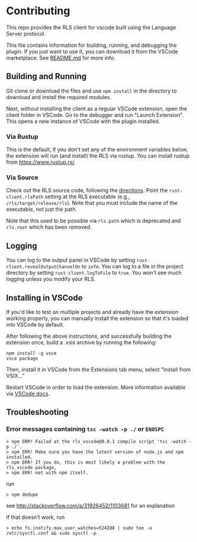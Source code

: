 # Contributing

This repo provides the RLS client for vscode built using the Language 
Server protocol.

This file contains information for building, running, and debugging the plugin.
If you just want to use it, you can download it from the VSCode marketplace. See
[README.md](README.md) for more info.

## Building and Running

Git clone or download the files and use `npm install` in the directory to
download and install the required modules.

Next, without installing the client as a regular VSCode extension, open the
client folder in VSCode. Go to the debugger and run "Launch Extension". This
opens a new instance of VSCode with the plugin installed.


### Via Rustup

This is the default, if you don't set any of the environment variables below,
the extension will run (and install) the RLS via rustup. You can install rustup
from https://www.rustup.rs/.


### Via Source

Check out the RLS source code, following the [directions](https://github.com/rust-lang-nursery/rls/blob/master/contributing.md). 
Point the `rust-client.rlsPath` setting at the RLS executable (e.g.,
`/rls/target/release/rls`). Note that you must include the name of the
executable, not just the path.

Note that this used to be possible via `rls.path` which is deprecated and `rls.root`
which has been removed.

## Logging

You can log to the output panel in VSCode by setting `rust-client.revealOutputChannelOn` to
`info`. You can log to a file in the project directory by setting `rust-client.logToFile`
to `true`. You won't see much logging unless you modify your RLS.


## Installing in VSCode

If you'd like to test on multiple projects and already have the extension
working properly, you can manually install the extension so that it's loaded
into VSCode by default.

After following the above instructions, and successfully building the extension
once, build a .vsix archive by running the following:

```
npm install -g vsce
vsce package
```

Then, install it in VSCode from the Extensions tab menu, select "Install from VSIX..."

Restart VSCode in order to load the extension. More information available via
[VSCode docs](https://code.visualstudio.com/Docs/extensions/example-hello-world#_installing-your-extension-locally).


## Troubleshooting

### Error messages containing `tsc -watch -p ./` or `ENOSPC`

```
> npm ERR! Failed at the rls_vscode@0.0.1 compile script 'tsc -watch -p ./'.
> npm ERR! Make sure you have the latest version of node.js and npm installed.
> npm ERR! If you do, this is most likely a problem with the rls_vscode package,
> npm ERR! not with npm itself.
```

run

```
> npm dedupe
```

see http://stackoverflow.com/a/31926452/1103681 for an explanation

if that doesn't work, run

```
> echo fs.inotify.max_user_watches=524288 | sudo tee -a /etc/sysctl.conf && sudo sysctl -p
```

